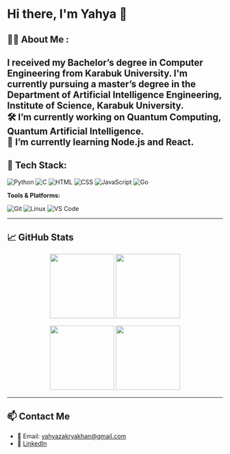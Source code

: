 # Hi there, I'm Yahya 👋

## 👩‍💻 About Me :
I received my Bachelor’s degree in Computer Engineering from Karabuk University. I'm currently pursuing a master’s degree in the Department of Artificial Intelligence Engineering, Institute of Science, Karabuk University. <br/>
🛠 I’m currently working on Quantum Computing, Quantum Artificial Intelligence.    
🌱 I’m currently learning Node.js and React.  
---

## 🧰 Tech Stack:

![Python](https://img.shields.io/badge/-Python-05122A?style=flat&logo=python)
![C](https://img.shields.io/badge/-C-05122A?style=flat&logo=c)
![HTML](https://img.shields.io/badge/-HTML5-05122A?style=flat&logo=html5)
![CSS](https://img.shields.io/badge/-CSS3-05122A?style=flat&logo=css3)
![JavaScript](https://img.shields.io/badge/-JavaScript-05122A?style=flat&logo=javascript)
![Go](https://img.shields.io/badge/-Go-05122A?style=flat&logo=go)


**Tools & Platforms:**  

![Git](https://img.shields.io/badge/-Git-05122A?style=flat&logo=git)
![Linux](https://img.shields.io/badge/-Linux-05122A?style=flat&logo=linux)
![VS Code](https://img.shields.io/badge/-VSCode-05122A?style=flat&logo=visual-studio-code)

---

## 📈 GitHub Stats

<p align="center">
  <img src="https://github-readme-stats.vercel.app/api?username=Yahya3mn&show_icons=true&theme=radical" height="150"/>
  <img src="https://github-readme-stats.vercel.app/api/top-langs/?username=Yahya3mn&layout=compact&theme=radical" height="150"/>
</p>

<p align="center">
  <img src="https://github-readme-streak-stats.herokuapp.com/?user=Yahya3mn&theme=radical" height="150"/>
  <img src="https://github-readme-activity-graph.vercel.app/graph?username=Yahya3mn&theme=radical" height="150"/>
</p>


---

## 📫 Contact Me

- 📧 Email: yahyazakryakhan@gmail.com
- 💼 [LinkedIn](https://www.linkedin.com/in/yahya-zakrya-khan-92152a1b8/)  
